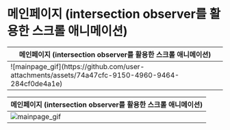 

<h1> 메인페이지 (intersection observer를 활용한 스크롤 애니메이션)</h1>

<table>
  <thead>
    <tr>
      <th>메인페이지 (intersection observer를 활용한 스크롤 애니메이션)</th>
    </tr>
  </th>
  </thead>
  <tbody>
    <tr>
      <td>
        ![mainpage_gif](https://github.com/user-attachments/assets/74a47cfc-9150-4960-9464-284cf0de4a1e)
      </td>
    </tr>
  </tbody>
</table>

|  메인페이지 (intersection observer를 활용한 스크롤 애니메이션) |
|---|
|![mainpage_gif](https://github.com/user-attachments/assets/74a47cfc-9150-4960-9464-284cf0de4a1e)|
